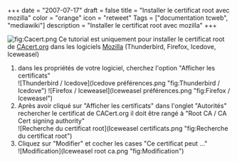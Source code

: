 +++
date = "2007-07-17"
draft = false
title = "Installer le certificat root avec mozilla"
color = "orange"
icon = "retweet"
Tags = ["documentation tcweb", "mediawiki"]
description = "Installer le certificat root avec mozilla"
+++

![](Cacert.png "fig:Cacert.png") Ce tutorial est uniquement pour
installer le certificat root de [CAcert.org](http://www.cacert.org) dans
les logiciels [Mozilla](/wiki/mozilla) (Thunderbird, Firefox,
Icedove, Iceweasel)

1.  dans les propriétés de votre logiciel, cherchez l'option "Afficher
    les certificats"\
     ![Thunderbird /
    Icedove](Icedove préférences.png "fig:Thunderbird / Icedove")
    ![Firefox /
    Iceweasel](Iceweasel préférences.png "fig:Firefox / Iceweasel")
2.  Après avoir cliqué sur "Afficher les certificats" dans l'onglet
    "Autorités" rechercher le certificat de CACert.org il doit être
    rangé à "Root CA / CA Cert signing authority"\
     ![Recherche du certificat
    root](Iceweasel certificats.png "fig:Recherche du certificat root")
3.  Cliquez sur "Modifier" et cocher les cases "Ce certificat peut ..."\
     ![Modification](Iceweasel root ca.png "fig:Modification")

